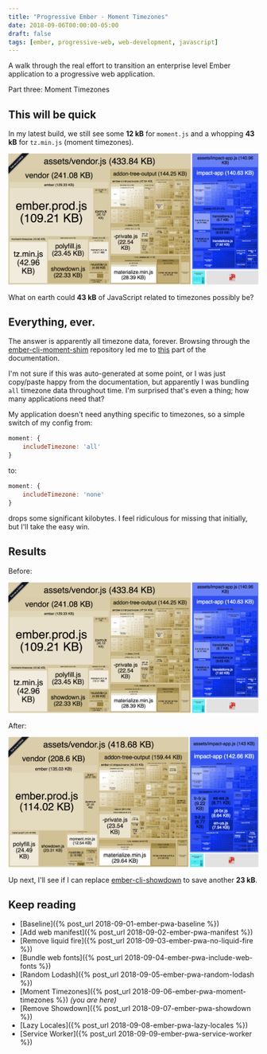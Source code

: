 ```yaml
---
title: "Progressive Ember - Moment Timezones"
date: 2018-09-06T00:00:00-05:00
draft: false
tags: [ember, progressive-web, web-development, javascript]
---
```


A walk through the real effort to transition an enterprise level Ember application to a progressive web application.

Part three: Moment Timezones
<!--more-->

## This will be quick
In my latest build, we still see some **12 kB** for `moment.js` and a whopping **43 kB** for `tz.min.js` (moment timezones).

![No Lodash - Build](images/no-lodash-build.png "No Lodash - Build")

What on earth could **43 kB** of JavaScript related to timezones possibly be?

## Everything, ever.
The answer is apparently all timezone data, forever. Browsing through the [ember-cli-moment-shim](https://github.com/jasonmit/ember-cli-moment-shim) repository led me to [this](https://github.com/jasonmit/ember-cli-moment-shim#enabling-moment-timezone) part of the documentation.

I'm not sure if this was auto-generated at some point, or I was just copy/paste happy from the documentation, but apparently I was bundling `all` timezone data throughout time. I'm surprised that's even a thing; how many applications need that?

My application doesn't need anything specific to timezones, so a simple switch of my config from:

```javascript
moment: {
    includeTimezone: 'all'
}
```

to:

```javascript
moment: {
    includeTimezone: 'none'
}
```

drops some significant kilobytes. I feel ridiculous for missing that initially, but I'll take the easy win.

## Results
Before:

![No Lodash - Build](images/no-lodash-build.png "No Lodash - Build")

After:

![No moment timezones - Build](images/moment-build.png "No moment timezones - Build")

Up next, I'll see if I can replace [ember-cli-showdown](https://github.com/gcollazo/ember-cli-showdown) to save another **23 kB**.

## Keep reading
- [Baseline]({% post_url 2018-09-01-ember-pwa-baseline %})
- [Add web manifest]({% post_url 2018-09-02-ember-pwa-manifest %})
- [Remove liquid fire]({% post_url 2018-09-03-ember-pwa-no-liquid-fire %}) 
- [Bundle web fonts]({% post_url 2018-09-04-ember-pwa-include-web-fonts %}) 
- [Random Lodash]({% post_url 2018-09-05-ember-pwa-random-lodash %})
- [Moment Timezones]({% post_url 2018-09-06-ember-pwa-moment-timezones %}) _(you are here)_
- [Remove Showdown]({% post_url 2018-09-07-ember-pwa-showdown %})
- [Lazy Locales]({% post_url 2018-09-08-ember-pwa-lazy-locales %})
- [Service Worker]({% post_url 2018-09-09-ember-pwa-service-worker %})